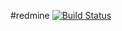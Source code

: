 #redmine [![Build Status](https://travis-ci.org/lutak-srce/redmine.svg)](https://travis-ci.org/lutak-srce/redmine)
